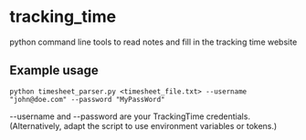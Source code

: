# tracking_time
python command line tools to read notes and fill in the tracking time website 



## Example usage

```
python timesheet_parser.py <timesheet_file.txt> --username "john@doe.com" --password "MyPassWord"
```

--username and --password are your TrackingTime credentials.
(Alternatively, adapt the script to use environment variables or tokens.)